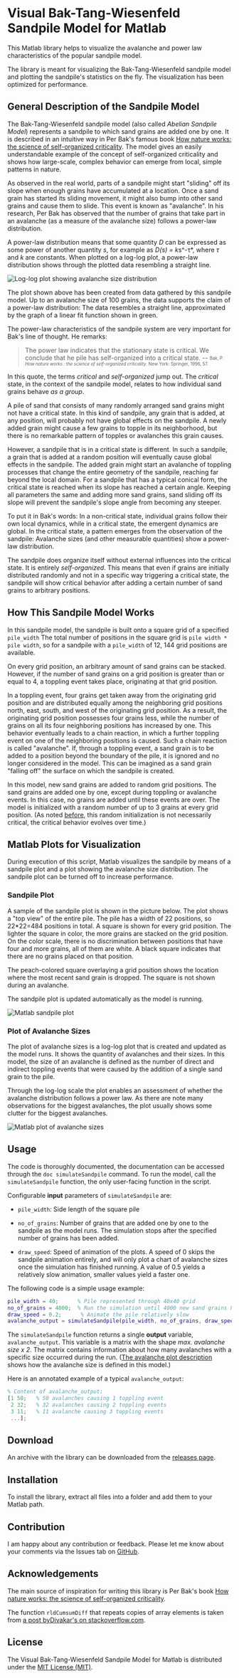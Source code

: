 Visual Bak-Tang-Wiesenfeld Sandpile Model for Matlab
====================================================
This Matlab library helps to visualize the avalanche and power law characteristics of the popular sandpile model.

The library is meant for visualizing the Bak-Tang-Wiesenfeld sandpile model and plotting the sandpile's statistics
on the fly. The visualization has been optimized for performance.

General Description of the Sandpile Model
-----------------------------------------
The Bak-Tang-Wiesenfeld sandpile model (also called *Abelian Sandpile Model*) represents a sandpile to which sand
grains are added one by one. It is described in an intuitive way in Per Bak's famous book
[How nature works: the science of self-organized criticality](https://books.google.com/books/about/How_nature_works.html?id=e5XuAAAAMAAJ).
The model gives an easily understandable example of the concept of self-organized criticality and shows how large-scale,
complex behavior can emerge from local, simple patterns in nature.

As observed in the real world, parts of a sandpile might start "sliding" off its slope when enough grains have
accumulated at a location. Once a sand grain has started its sliding movement, it might also bump into other sand grains
and cause them to slide. This event is known as "avalanche". In his research, Per Bak has observed that the number of
grains that take part in an avalanche (as a measure of the avalanche size) follows a power-law distribution.

A power-law distribution means that some quantity *D* can be expressed as some power of another quantity *s*, for
example as *D(s) = k*s^-τ*, where *τ* and *k* are constants. When plotted on a log-log plot, a power-law distribution
shows through the plotted data resembling a straight line.

![Log-log plot showing avalanche size distribution](sandpile_log-log_plot.png "Avalanche Sizes Follow Power Law")

The plot shown above has been created from data gathered by this sandpile model. Up to an avalanche size of 100 grains,
the data supports the claim of a power-law distribution: The data resembles a straight line, approximated by the graph
of a linear fit function shown in green.

The power-law characteristics of the sandpile system are very important for Bak's line of thought. He remarks:

> The power law indicates that the stationary state is critical.
> We conclude that he pile has self-organized into a critical state.
> -- <sub><sup>Bak, P. *How nature works : the science of self-organized criticality*. New York: Springer, 1996, 57.</sup></sub>

In this quote, the terms *critical* and *self-organized* jump out. The *critical* state, in the context of the sandpile
model, relates to how individual sand grains behave *as a group*.

A pile of sand that consists of many randomly arranged sand grains might not have a critical state. In this kind of
sandpile, any grain that is added, at any position, will probably not have global effects on the sandpile. A newly added
grain might cause a few grains to topple in its neighborhood, but there is no remarkable pattern of topples or
avalanches this grain causes.

However, a sandpile that is in a critical state is different. In such a sandpile, a grain that is added at a random
position will eventually cause global effects in the sandpile. The added grain might start an avalanche of toppling
processes that change the entire geometry of the sandpile, reaching far beyond the local domain. For a sandpile that
has a typical conical form, the critical state is reached when its slope has reached a certain angle. Keeping all
parameters the same and adding more sand grains, sand sliding off its slope will prevent the sandpile's slope angle
from becoming any steeper.

To put it in Bak's words: In a non-critical state, individual grains follow their own local dynamics, while in a
critical state, the emergent dynamics are global. In the critical state, a pattern emerges from the observation of the
sandpile: Avalanche sizes (and other measurable quantities) show a power-law distribution.

The sandpile does organize itself without external influences into the critical state. It is entirely *self-organized*.
This means that even if grains are initially distributed randomly and not in a specific way triggering a critical state,
the sandpile will show critical behavior after adding a certain number of sand grains to arbitrary positions.

How This Sandpile Model Works
-----------------------------
In this sandpile model, the sandpile is built onto a square grid of a specified `pile_width` The total number of
positions in the square grid is `pile width * pile width`, so for a sandpile with a `pile_width` of 12, 144 grid
positions are available.

On every grid position, an arbitrary amount of sand grains can be stacked. However, if the number of sand grains on a
grid position is greater than or equal to 4, a toppling event takes place, originating at that grid position.

In a toppling event, four grains get taken away from the originating grid position and are distributed equally among the
neighboring grid positions north, east, south, and west of the originating grid position. As a result, the originating
grid position possesses four grains less, while the number of grains on all its four neighboring positions has increased
by one. This behavior eventually leads to a chain reaction, in which a further toppling event on one of the neighboring
positions is caused. Such a chain reaction is called "avalanche". If, through a toppling event, a sand grain is to be
added to a position beyond the boundary of the pile, it is ignored and no longer considered in the model. This can be
imagined as a sand grain "falling off" the surface on which the sandpile is created.

In this model, new sand grains are added to random grid positions. The sand grains are added one by one, except during
toppling or avalanche events. In this case, no grains are added until these events are over. The model is initialized
with a random number of up to 3 grains at every grid position. (As noted [before](#general-description-of-the-sandpile-model),
this random initialization is not necessarily critical, the critical behavior evolves over time.)

Matlab Plots for Visualization
------------------------------
During execution of this script, Matlab visualizes the sandpile by means of a sandpile plot and a plot showing the
avalanche size distribution. The sandpile plot can be turned off to increase performance.

### Sandpile Plot
A sample of the sandpile plot is shown in the picture below. The plot shows a "top view" of the entire pile. The
pile has a width of 22 positions, so 22*22=484 positions in total. A square is shown for every grid position. The
lighter the square in color, the more grains are stacked on the grid position. On the color scale, there is no
discrimination between positions that have four and more grains, all of them are white. A black square indicates that
there are no grains placed on that position.

The peach-colored square overlaying a grid position shows the location where the most recent sand grain is dropped. The
square is not shown during an avalanche.

The sandpile plot is updated automatically as the model is running.

![Matlab sandpile plot](sandpile_grid.png "Matlab plot showing sandpile")

### Plot of Avalanche Sizes
The plot of avalanche sizes is a log-log plot that is created and updated as the model runs. It shows the quantity of
avalanches and their sizes. In this model, the size of an avalanche is defined as the number of direct and indirect
toppling events that were caused by the addition of a single sand grain to the pile.

Through the log-log scale the plot enables an assessment of whether the avalanche distribution follows a power law. As
there are note many observations for the biggest avalanches, the plot usually shows some clutter for the biggest
avalanches.

![Matlab plot of avalanche sizes](sandpile_size_plot.png "Matlab plot showing avalanche sizes")

Usage
-----
The code is thoroughly documented, the documentation can be accessed through the `doc simulateSandpile` command. To run
the model, call the `simulateSandpile` function, the only user-facing function in the script.

Configurable **input** parameters of `simulateSandpile` are:

* `pile_width`: Side length of the square pile

* `no_of_grains`: Number of grains that are added one by one to the sandpile as the model runs. The simulation stops
after the specified number of grains has been added.

* `draw_speed`: Speed of animation of the plots. A speed of 0 skips the sandpile animation entirely, and will only plot
a chart of avalanche sizes once the simulation has finished running. A value of 0.5 yields a relatively slow animation, smaller
values yield a faster one.

The following code is a simple usage example:
```matlab
pile_width = 40;      % Pile represented through 40x40 grid
no_of_grains = 4000;  % Run the simulation until 4000 new sand grains have been added
draw_speed = 0.2;      % Animate the pile relatively slow
avalanche_output = simulateSandpile(pile_width, no_of_grains, draw_speed);
```

The `simulateSandpile` function returns a single **output** variable, `avalanche_output`. This variable is a matrix with
the shape *max. avalanche size x 2*. The matrix contains information about how many avalanches with a specific size
occurred during the run. ([The avalanche plot description](#plot-of-avalanche-sizes) shows how the avalanche size is
defined in this model.)

Here is an annotated example of a typical `avalanche_output`:
```matlab
% Content of avalanche_output:
[1 50;   % 50 avalanches causing 1 toppling event
 2 32;   % 32 avalanches causing 2 toppling events
 3 11;   % 11 avalanche causing 3 toppling events
 ...];
```

Download
--------
An archive with the library can be downloaded from the [releases page](https://github.com/flrs/visual_sandpile/releases).

Installation
------------
To install the library, extract all files into a folder and add them to your Matlab path.

Contribution
------------
I am happy about any contribution or feedback. Please let me know about your comments via the Issues tab on
[GitHub](https://github.com/flrs/visual_sandpile/issues).

Acknowledgements
----------------
The main source of inspiration for writing this library is Per Bak's book
[How nature works: the science of self-organized criticality](https://books.google.com/books/about/How_nature_works.html?id=e5XuAAAAMAAJ).

The function `rldCumsumDiff` that repeats copies of array elements is taken from [a post byDivakar's on stackoverflow.com](http://stackoverflow.com/a/29079288/2778484).

License
-------
The Visual Bak-Tang-Wiesenfeld Sandpile Model for Matlab is distributed under the [MIT License (MIT)](https://github.com/flrs/visual_sandpile/blob/master/LICENSE.md).
